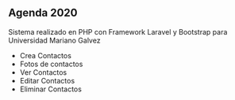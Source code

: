 ## Agenda 2020
Sistema realizado en PHP con Framework Laravel y Bootstrap para Universidad Mariano Galvez

- Crea Contactos
- Fotos de contactos
- Ver Contactos
- Editar Contactos
- Eliminar Contactos
